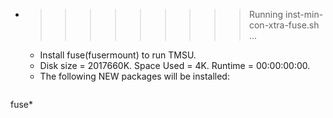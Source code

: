 * >>>>>>>>> Running inst-min-con-xtra-fuse.sh ...
  * Install fuse(fusermount) to run TMSU.
  * Disk size = 2017660K. Space Used = 4K. Runtime = 00:00:00:00.
  * The following NEW packages will be installed:
  ```bash
fuse*
  ```
